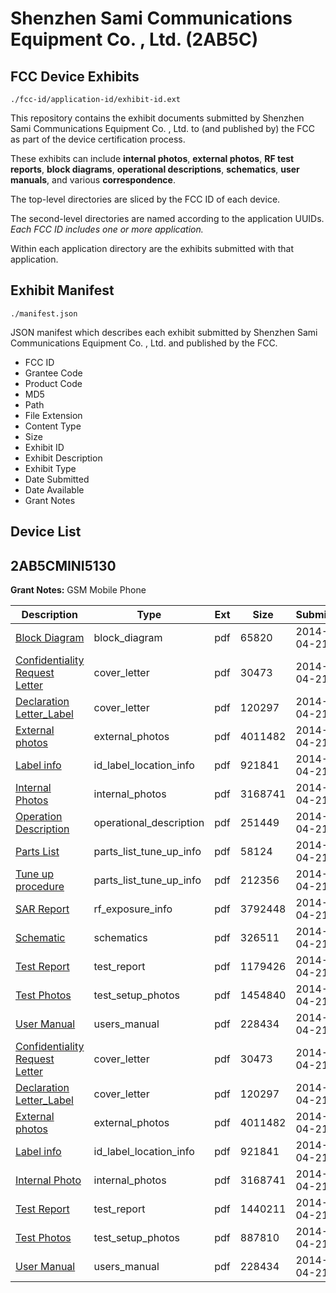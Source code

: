 # Shenzhen Sami Communications Equipment Co. , Ltd. (2AB5C)
## FCC Device Exhibits

```
./fcc-id/application-id/exhibit-id.ext
```

This repository contains the exhibit documents submitted by Shenzhen Sami Communications Equipment Co. , Ltd. to (and published by) the FCC as part of the device certification process.

These exhibits can include **internal photos**, **external photos**, **RF test reports**, **block diagrams**, **operational descriptions**, **schematics**, **user manuals**, and various **correspondence**.

The top-level directories are sliced by the FCC ID of each device.

The second-level directories are named according to the application UUIDs. *Each FCC ID includes one or more application.*

Within each application directory are the exhibits submitted with that application. 

## Exhibit Manifest

```
./manifest.json
```

JSON manifest which describes each exhibit submitted by Shenzhen Sami Communications Equipment Co. , Ltd. and published by the FCC.

- FCC ID
- Grantee Code
- Product Code
- MD5
- Path
- File Extension
- Content Type
- Size
- Exhibit ID
- Exhibit Description
- Exhibit Type
- Date Submitted
- Date Available
- Grant Notes

## Device List
## 2AB5CMINI5130
**Grant Notes:** GSM Mobile Phone

| Description | Type | Ext | Size | Submitted | Available |
| ----------- | ---- | --- | ---- | --------- | --------- |
| [Block Diagram](2AB5CMINI5130/a0901cf7a7f2898b5ed5c22172a8d389/2246226.pdf) | block_diagram | pdf | 65820 | 2014-04-21 | 2014-04-21 |
| [Confidentiality Request Letter](2AB5CMINI5130/a0901cf7a7f2898b5ed5c22172a8d389/2246213.pdf) | cover_letter | pdf | 30473 | 2014-04-21 | 2014-04-21 |
| [Declaration Letter_Label](2AB5CMINI5130/a0901cf7a7f2898b5ed5c22172a8d389/2246218.pdf) | cover_letter | pdf | 120297 | 2014-04-21 | 2014-04-21 |
| [External photos](2AB5CMINI5130/a0901cf7a7f2898b5ed5c22172a8d389/2246214.pdf) | external_photos | pdf | 4011482 | 2014-04-21 | 2014-04-21 |
| [Label info](2AB5CMINI5130/a0901cf7a7f2898b5ed5c22172a8d389/2246215.pdf) | id_label_location_info | pdf | 921841 | 2014-04-21 | 2014-04-21 |
| [Internal Photos](2AB5CMINI5130/a0901cf7a7f2898b5ed5c22172a8d389/2246217.pdf) | internal_photos | pdf | 3168741 | 2014-04-21 | 2014-04-21 |
| [Operation Description](2AB5CMINI5130/a0901cf7a7f2898b5ed5c22172a8d389/2246228.pdf) | operational_description | pdf | 251449 | 2014-04-21 | 2014-04-21 |
| [Parts List](2AB5CMINI5130/a0901cf7a7f2898b5ed5c22172a8d389/2246229.pdf) | parts_list_tune_up_info | pdf | 58124 | 2014-04-21 | 2014-04-21 |
| [Tune up procedure](2AB5CMINI5130/a0901cf7a7f2898b5ed5c22172a8d389/2246230.pdf) | parts_list_tune_up_info | pdf | 212356 | 2014-04-21 | 2014-04-21 |
| [SAR Report](2AB5CMINI5130/a0901cf7a7f2898b5ed5c22172a8d389/2246235.pdf) | rf_exposure_info | pdf | 3792448 | 2014-04-21 | 2014-04-21 |
| [Schematic](2AB5CMINI5130/a0901cf7a7f2898b5ed5c22172a8d389/2246227.pdf) | schematics | pdf | 326511 | 2014-04-21 | 2014-04-21 |
| [Test Report](2AB5CMINI5130/a0901cf7a7f2898b5ed5c22172a8d389/2246234.pdf) | test_report | pdf | 1179426 | 2014-04-21 | 2014-04-21 |
| [Test Photos](2AB5CMINI5130/a0901cf7a7f2898b5ed5c22172a8d389/2246238.pdf) | test_setup_photos | pdf | 1454840 | 2014-04-21 | 2014-04-21 |
| [User Manual](2AB5CMINI5130/a0901cf7a7f2898b5ed5c22172a8d389/2246220.pdf) | users_manual | pdf | 228434 | 2014-04-21 | 2014-04-21 |
| [Confidentiality Request Letter](2AB5CMINI5130/2dcb8bf2b006a8cd9e1430d8426fb68e/2246213.pdf) | cover_letter | pdf | 30473 | 2014-04-21 | 2014-04-21 |
| [Declaration Letter_Label](2AB5CMINI5130/2dcb8bf2b006a8cd9e1430d8426fb68e/2246218.pdf) | cover_letter | pdf | 120297 | 2014-04-21 | 2014-04-21 |
| [External photos](2AB5CMINI5130/2dcb8bf2b006a8cd9e1430d8426fb68e/2246214.pdf) | external_photos | pdf | 4011482 | 2014-04-21 | 2014-04-21 |
| [Label info](2AB5CMINI5130/2dcb8bf2b006a8cd9e1430d8426fb68e/2246215.pdf) | id_label_location_info | pdf | 921841 | 2014-04-21 | 2014-04-21 |
| [Internal Photo](2AB5CMINI5130/2dcb8bf2b006a8cd9e1430d8426fb68e/2246217.pdf) | internal_photos | pdf | 3168741 | 2014-04-21 | 2014-04-21 |
| [Test Report](2AB5CMINI5130/2dcb8bf2b006a8cd9e1430d8426fb68e/2246216.pdf) | test_report | pdf | 1440211 | 2014-04-21 | 2014-04-21 |
| [Test Photos](2AB5CMINI5130/2dcb8bf2b006a8cd9e1430d8426fb68e/2246219.pdf) | test_setup_photos | pdf | 887810 | 2014-04-21 | 2014-04-21 |
| [User Manual](2AB5CMINI5130/2dcb8bf2b006a8cd9e1430d8426fb68e/2246220.pdf) | users_manual | pdf | 228434 | 2014-04-21 | 2014-04-21 |

